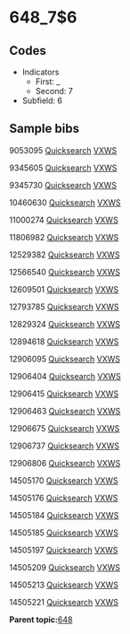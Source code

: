 # 648\_7$6

## Codes

-   Indicators
    -   First: \_
    -   Second: 7
-   Subfield: 6

## Sample bibs

9053095 [Quicksearch](https://search.library.yale.edu/catalog/9053095) [VXWS](http://prodorbis.library.yale.edu:7014/vxws/GetHoldingsService?bibId=9053095)

9345605 [Quicksearch](https://search.library.yale.edu/catalog/9345605) [VXWS](http://prodorbis.library.yale.edu:7014/vxws/GetHoldingsService?bibId=9345605)

9345730 [Quicksearch](https://search.library.yale.edu/catalog/9345730) [VXWS](http://prodorbis.library.yale.edu:7014/vxws/GetHoldingsService?bibId=9345730)

10460630 [Quicksearch](https://search.library.yale.edu/catalog/10460630) [VXWS](http://prodorbis.library.yale.edu:7014/vxws/GetHoldingsService?bibId=10460630)

11000274 [Quicksearch](https://search.library.yale.edu/catalog/11000274) [VXWS](http://prodorbis.library.yale.edu:7014/vxws/GetHoldingsService?bibId=11000274)

11806982 [Quicksearch](https://search.library.yale.edu/catalog/11806982) [VXWS](http://prodorbis.library.yale.edu:7014/vxws/GetHoldingsService?bibId=11806982)

12529382 [Quicksearch](https://search.library.yale.edu/catalog/12529382) [VXWS](http://prodorbis.library.yale.edu:7014/vxws/GetHoldingsService?bibId=12529382)

12566540 [Quicksearch](https://search.library.yale.edu/catalog/12566540) [VXWS](http://prodorbis.library.yale.edu:7014/vxws/GetHoldingsService?bibId=12566540)

12609501 [Quicksearch](https://search.library.yale.edu/catalog/12609501) [VXWS](http://prodorbis.library.yale.edu:7014/vxws/GetHoldingsService?bibId=12609501)

12793785 [Quicksearch](https://search.library.yale.edu/catalog/12793785) [VXWS](http://prodorbis.library.yale.edu:7014/vxws/GetHoldingsService?bibId=12793785)

12829324 [Quicksearch](https://search.library.yale.edu/catalog/12829324) [VXWS](http://prodorbis.library.yale.edu:7014/vxws/GetHoldingsService?bibId=12829324)

12894618 [Quicksearch](https://search.library.yale.edu/catalog/12894618) [VXWS](http://prodorbis.library.yale.edu:7014/vxws/GetHoldingsService?bibId=12894618)

12906095 [Quicksearch](https://search.library.yale.edu/catalog/12906095) [VXWS](http://prodorbis.library.yale.edu:7014/vxws/GetHoldingsService?bibId=12906095)

12906404 [Quicksearch](https://search.library.yale.edu/catalog/12906404) [VXWS](http://prodorbis.library.yale.edu:7014/vxws/GetHoldingsService?bibId=12906404)

12906415 [Quicksearch](https://search.library.yale.edu/catalog/12906415) [VXWS](http://prodorbis.library.yale.edu:7014/vxws/GetHoldingsService?bibId=12906415)

12906463 [Quicksearch](https://search.library.yale.edu/catalog/12906463) [VXWS](http://prodorbis.library.yale.edu:7014/vxws/GetHoldingsService?bibId=12906463)

12906675 [Quicksearch](https://search.library.yale.edu/catalog/12906675) [VXWS](http://prodorbis.library.yale.edu:7014/vxws/GetHoldingsService?bibId=12906675)

12906737 [Quicksearch](https://search.library.yale.edu/catalog/12906737) [VXWS](http://prodorbis.library.yale.edu:7014/vxws/GetHoldingsService?bibId=12906737)

12906806 [Quicksearch](https://search.library.yale.edu/catalog/12906806) [VXWS](http://prodorbis.library.yale.edu:7014/vxws/GetHoldingsService?bibId=12906806)

14505170 [Quicksearch](https://search.library.yale.edu/catalog/14505170) [VXWS](http://prodorbis.library.yale.edu:7014/vxws/GetHoldingsService?bibId=14505170)

14505176 [Quicksearch](https://search.library.yale.edu/catalog/14505176) [VXWS](http://prodorbis.library.yale.edu:7014/vxws/GetHoldingsService?bibId=14505176)

14505184 [Quicksearch](https://search.library.yale.edu/catalog/14505184) [VXWS](http://prodorbis.library.yale.edu:7014/vxws/GetHoldingsService?bibId=14505184)

14505185 [Quicksearch](https://search.library.yale.edu/catalog/14505185) [VXWS](http://prodorbis.library.yale.edu:7014/vxws/GetHoldingsService?bibId=14505185)

14505197 [Quicksearch](https://search.library.yale.edu/catalog/14505197) [VXWS](http://prodorbis.library.yale.edu:7014/vxws/GetHoldingsService?bibId=14505197)

14505209 [Quicksearch](https://search.library.yale.edu/catalog/14505209) [VXWS](http://prodorbis.library.yale.edu:7014/vxws/GetHoldingsService?bibId=14505209)

14505213 [Quicksearch](https://search.library.yale.edu/catalog/14505213) [VXWS](http://prodorbis.library.yale.edu:7014/vxws/GetHoldingsService?bibId=14505213)

14505221 [Quicksearch](https://search.library.yale.edu/catalog/14505221) [VXWS](http://prodorbis.library.yale.edu:7014/vxws/GetHoldingsService?bibId=14505221)

**Parent topic:**[648](../../tags/648/648.md)

